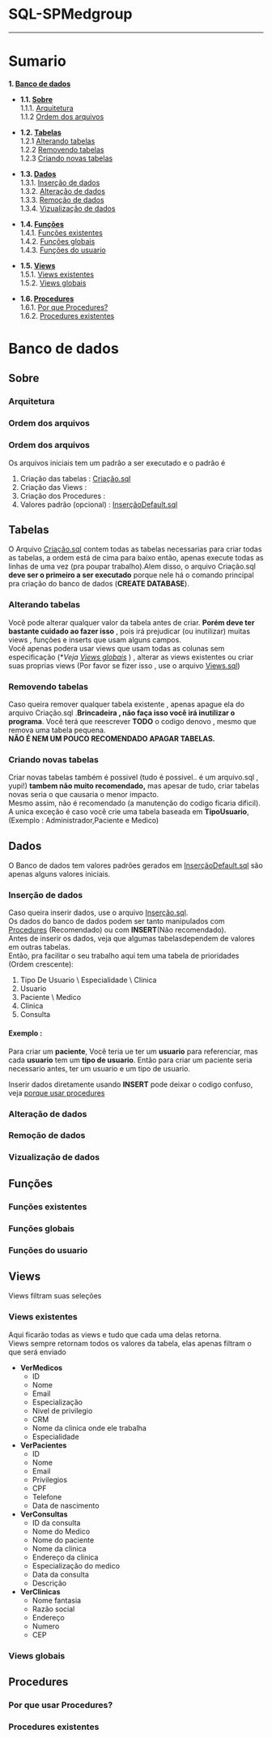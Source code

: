 # SQL-SPMedgroup
------------


# Sumario  
**1. [Banco de dados](#Banco-de-dados)**  
 * **1.1. [Sobre](#Sobre)**  
  1.1.1. [Arquitetura](#Arquitetura)  
  1.1.2 [Ordem dos arquivos](#Ordem-dos-arquivos)  
 
* **1.2. [Tabelas](#Tabelas)**  
  1.2.1 [Alterando tabelas](#Alterando-tabelas)  
  1.2.2 [Removendo tabelas](#Removendo-tabelas)  
  1.2.3 [Criando novas tabelas](#Criando-novas-tabelas)  
  
* **1.3. [Dados](#Dados)**  
 1.3.1. [Inserção de dados](#Inserção-de-dados)  
 1.3.2. [Alteração de dados](#Alteração-de-dados)  
 1.3.3. [Remoção de dados](#Remoção-de-dados)  
 1.3.4. [Vizualização de dados](#Vizualização-de-dados)  
  
* **1.4. [Funções](#Funções)**  
  1.4.1. [Funções existentes](#Funções-existentes)  
  1.4.2. [Funções globais](#Funções-globais)  
  1.4.3. [Funções do usuario](#Funções-do-usuario)  
  
* **1.5. [Views](#Views)**  
  1.5.1. [Views existentes](#Views-existentes)  
  1.5.2. [Views globais](#Views-globais)  
  
* **1.6. [Procedures](#Procedures)**   
  1.6.1. [Por que Procedures?](#Por-que-usar-Procedures?)  
  1.6.2. [Procedures existentes](#Procedures-existentes)
  
# Banco de dados  

## Sobre  

### Arquitetura  

### Ordem dos arquivos  

### Ordem dos arquivos  
Os arquivos iniciais tem um padrão a ser executado e o padrão é
1. Criação das tabelas : [Criação.sql](https://github.com/Chingling152/SQL-SPMedgroup/blob/master/Cria%C3%A7%C3%A3o.sql "Criação.sql")
2. Criação das Views : 
3. Criação dos Procedures :
4. Valores padrão (opcional) : [InserçãoDefault.sql](https://github.com/Chingling152/SQL-SPMedgroup/blob/master/Inser%C3%A7%C3%A3oDefault.sql "InserçãoDefault.sql")

## Tabelas  
O Arquivo [Criação.sql](https://github.com/Chingling152/SQL-SPMedgroup/blob/master/Cria%C3%A7%C3%A3o.sql "Criação.sql") contem todas as tabelas necessarias para criar todas as tabelas, a ordem está de cima para baixo então, apenas execute todas as linhas de uma vez (pra poupar trabalho).Alem disso, o arquivo Criação.sql **deve ser o primeiro a ser executado** porque nele há o comando principal pra criação do banco de dados (**CREATE DATABASE**).  

### Alterando tabelas  
Você pode alterar qualquer valor da tabela antes de criar. **Porém deve ter bastante cuidado ao fazer isso** , pois irá prejudicar (ou inutilizar) muitas views , funções e inserts que usam alguns campos.  
Você apenas podera usar views que usam todas as colunas sem especificação (\**Veja [Views globais](#Views-globais)* ) , alterar as views existentes ou criar suas proprias views (Por favor se fizer isso , use o arquivo [Views.sql](#))  

### Removendo tabelas  
Caso queira remover qualquer tabela existente , apenas apague ela do arquivo Criação.sql .**Brincadeira , não faça isso você irá inutilizar o programa**. Você terá que reescrever **TODO** o codigo denovo , mesmo que remova uma tabela pequena.  
**NÃO É NEM UM POUCO RECOMENDADO APAGAR TABELAS.**  
### Criando novas tabelas  
Criar novas tabelas também é possivel (tudo é possivel.. é um arquivo.sql , yupi!) **tambem não muito recomendado,** mas apesar de tudo, criar tabelas novas seria o que causaria o menor impacto.  
Mesmo assim, não é recomendado (a manutenção do codigo ficaria dificil).  
A unica exceção é caso você crie uma tabela baseada em **TipoUsuario**, (Exemplo : Administrador,Paciente e Medico)

## Dados  
O Banco de dados tem valores padrões gerados em [InserçãoDefault.sql](https://github.com/Chingling152/SQL-SPMedgroup/blob/master/Inser%C3%A7%C3%A3oDefault.sql "InserçãoDefault.sql") são apenas alguns valores iniciais.  

### Inserção de dados
Caso queira inserir dados, use o arquivo [Inserção.sql](#).  
Os dados do banco de dados podem ser tanto manipulados com [Procedures](#Procedures) (Recomendado) ou com **INSERT**(Não recomendado).  
Antes de inserir os dados, veja que algumas tabelasdependem de valores em outras tabelas.  
Então, pra facilitar o seu trabalho aqui tem uma tabela de prioridades (Ordem crescente):   

1. Tipo De Usuario \ Especialidade \ Clinica  
2. Usuario  
3. Paciente \ Medico  
4. Clinica  
5. Consulta  

#### Exemplo : 
Para criar um **paciente**, Você teria ue ter um **usuario** para referenciar, mas cada **usuario** tem um **tipo de usuario**. Então para criar um paciente seria necessario antes, ter um usuario e um tipo de usuario.  
  
Inserir dados diretamente usando **INSERT** pode deixar o codigo confuso, veja [porque usar procedures](#Por-que-usar-Procedures?)

### Alteração de dados  

### Remoção de dados  

### Vizualização de dados  

## Funções

### Funções existentes
### Funções globais
### Funções do usuario

## Views  
Views filtram suas seleções
### Views existentes   
Aqui ficarão todas as views e tudo que cada uma delas retorna.  
Views sempre retornam todos os valores da tabela, elas apenas filtram o que será enviado
- **VerMedicos**  
  - ID
  - Nome  
  - Email  
  - Especialização  
  - Nivel de privilegio  
  - CRM  
  - Nome da clinica onde ele trabalha  
  - Especialidade  
- **VerPacientes** 
  - ID  
  - Nome  
  - Email  
  - Privilegios  
  - CPF  
  - Telefone  
  - Data de nascimento  
- **VerConsultas**
  -  ID da consulta  
  - Nome do Medico  
  - Nome do paciente  
  - Nome da clinica   
  - Endereço da clinica  
  - Especialização do medico  
  - Data da consulta  
  - Descrição  
- **VerClinicas**  
  - Nome fantasia  
  - Razão social  
  - Endereço  
   - Numero  
  - CEP  
### Views globais   

## Procedures  

### Por que usar Procedures?

### Procedures existentes  


